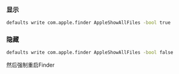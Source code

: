 ### 显示
```bash
defaults write com.apple.finder AppleShowAllFiles -bool true
```

### 隐藏
```bash
defaults write com.apple.finder AppleShowAllFiles -bool false
```
然后强制重启Finder